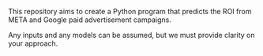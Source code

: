 This repository aims to create a Python program that predicts the ROI from META and Google paid advertisement campaigns.

Any inputs and any models can be assumed, but we must provide clarity on your approach.
